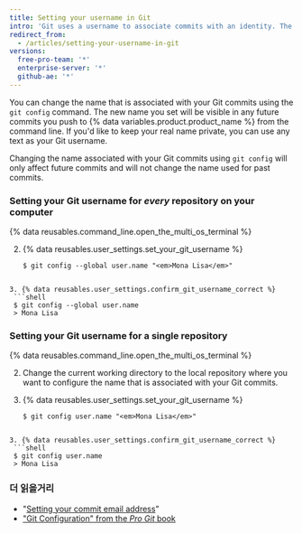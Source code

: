 ```yaml
---
title: Setting your username in Git
intro: 'Git uses a username to associate commits with an identity. The Git username is not the same as your {% data variables.product.product_name %} username.'
redirect_from:
  - /articles/setting-your-username-in-git
versions:
  free-pro-team: '*'
  enterprise-server: '*'
  github-ae: '*'
---
```


You can change the name that is associated with your Git commits using the `git config` command. The new name you set will be visible in any future commits you push to {% data variables.product.product_name %} from the command line. If you'd like to keep your real name private, you can use any text as your Git username.

Changing the name associated with your Git commits using `git config` will only affect future commits and will not change the name used for past commits.

### Setting your Git username for *every* repository on your computer

{% data reusables.command_line.open_the_multi_os_terminal %}

2. {% data reusables.user_settings.set_your_git_username %}
   ```shell
   $ git config --global user.name "<em>Mona Lisa</em>"
  ```

3. {% data reusables.user_settings.confirm_git_username_correct %}
   ```shell
   $ git config --global user.name
   > Mona Lisa
  ```

### Setting your Git username for a single repository

{% data reusables.command_line.open_the_multi_os_terminal %}

2. Change the current working directory to the local repository where you want to configure the name that is associated with your Git commits.

3. {% data reusables.user_settings.set_your_git_username %}
   ```shell
   $ git config user.name "<em>Mona Lisa</em>"
  ```

3. {% data reusables.user_settings.confirm_git_username_correct %}
   ```shell
   $ git config user.name
   > Mona Lisa
  ```

### 더 읽을거리

- "[Setting your commit email address](/articles/setting-your-commit-email-address)"
- ["Git Configuration" from the _Pro Git_ book](https://git-scm.com/book/en/Customizing-Git-Git-Configuration)
